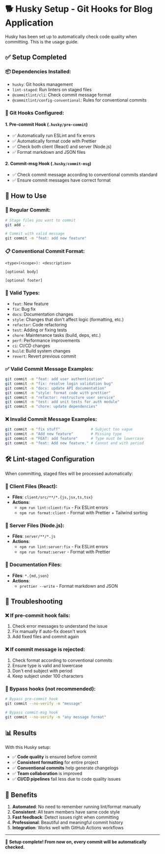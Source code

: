 # 🐕 Husky Setup - Git Hooks for Blog Application

Husky has been set up to automatically check code quality when committing. This is the usage guide.

## ✅ Setup Completed

### 📦 Dependencies Installed:

- `husky`: Git hooks management
- `lint-staged`: Run linters on staged files
- `@commitlint/cli`: Check commit message format
- `@commitlint/config-conventional`: Rules for conventional commits

### 🎯 Git Hooks Configured:

#### 1. **Pre-commit Hook** (`.husky/pre-commit`)

- ✅ Automatically run ESLint and fix errors
- ✅ Automatically format code with Prettier
- ✅ Check both client (React) and server (Node.js)
- ✅ Format markdown and JSON files

#### 2. **Commit-msg Hook** (`.husky/commit-msg`)

- ✅ Check commit message according to conventional commits standard
- ✅ Ensure commit messages have correct format

## 🚀 How to Use

### 📝 Regular Commit:

```bash
# Stage files you want to commit
git add .

# Commit with valid message
git commit -m "feat: add new feature"
```

### 📋 Conventional Commit Format:

```
<type>(<scope>): <description>

[optional body]

[optional footer]
```

### 🎯 Valid Types:

- `feat`: New feature
- `fix`: Bug fix
- `docs`: Documentation changes
- `style`: Changes that don't affect logic (formatting, etc.)
- `refactor`: Code refactoring
- `test`: Adding or fixing tests
- `chore`: Maintenance tasks (build, deps, etc.)
- `perf`: Performance improvements
- `ci`: CI/CD changes
- `build`: Build system changes
- `revert`: Revert previous commit

### ✅ Valid Commit Message Examples:

```bash
git commit -m "feat: add user authentication"
git commit -m "fix: resolve login validation bug"
git commit -m "docs: update API documentation"
git commit -m "style: format code with prettier"
git commit -m "refactor: restructure user service"
git commit -m "test: add unit tests for auth module"
git commit -m "chore: update dependencies"
```

### ❌ Invalid Commit Message Examples:

```bash
git commit -m "fix stuff"              # Subject too vague
git commit -m "Add new feature"        # Missing type
git commit -m "FEAT: add feature"      # Type must be lowercase
git commit -m "feat: Add new feature." # Cannot end with period
```

## 🛠️ Lint-staged Configuration

When committing, staged files will be processed automatically:

### 📱 Client Files (React):

- **Files**: `client/src/**/*.{js,jsx,ts,tsx}`
- **Actions**:
  - `npm run lint:client:fix` - Fix ESLint errors
  - `npm run format:client` - Format with Prettier + Tailwind sorting

### 🚀 Server Files (Node.js):

- **Files**: `server/**/*.js`
- **Actions**:
  - `npm run lint:server:fix` - Fix ESLint errors
  - `npm run format:server` - Format with Prettier

### 📄 Documentation Files:

- **Files**: `*.{md,json}`
- **Actions**:
  - `prettier --write` - Format markdown and JSON

## 🔧 Troubleshooting

### ❌ If pre-commit hook fails:

1. Check error messages to understand the issue
2. Fix manually if auto-fix doesn't work
3. Add fixed files and commit again

### ❌ If commit message is rejected:

1. Check format according to conventional commits
2. Ensure type is valid and lowercase
3. Don't end subject with period
4. Keep subject under 100 characters

### 🔄 Bypass hooks (not recommended):

```bash
# Bypass pre-commit hook
git commit --no-verify -m "message"

# Bypass commit-msg hook
git commit --no-verify -m "any message format"
```

## 📊 Results

With this Husky setup:

- ✅ **Code quality** is ensured before commit
- ✅ **Consistent formatting** for entire project
- ✅ **Conventional commits** help generate changelogs
- ✅ **Team collaboration** is improved
- ✅ **CI/CD pipelines** fail less due to code quality issues

## 🎯 Benefits

1. **Automated**: No need to remember running lint/format manually
2. **Consistent**: All team members have same code style
3. **Fast feedback**: Detect issues right when committing
4. **Professional**: Beautiful and meaningful commit history
5. **Integration**: Works well with GitHub Actions workflows

---

🎉 **Setup complete! From now on, every commit will be automatically checked.**
